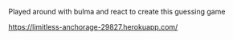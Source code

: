 Played around with bulma and react to create this guessing game

https://limitless-anchorage-29827.herokuapp.com/
